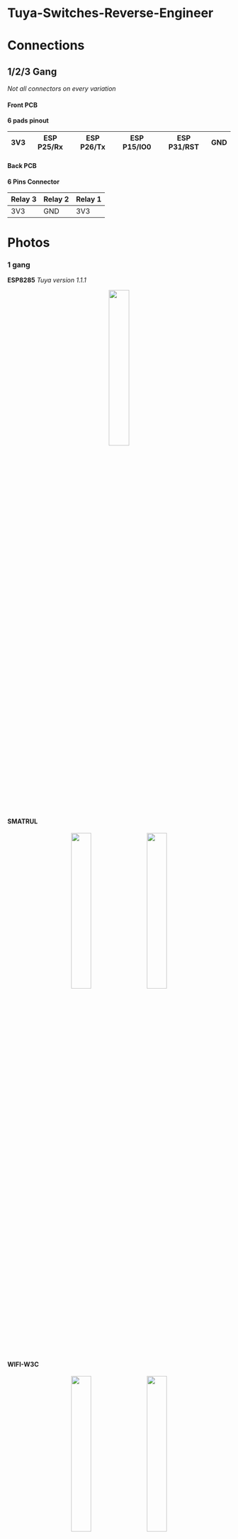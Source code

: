 # Tuya-Switches-Reverse-Engineer

# Connections

## 1/2/3 Gang

*Not all connectors on every variation*
#### Front PCB

**6 pads pinout**

| 3V3 | ESP P25/Rx | ESP P26/Tx | ESP P15/IO0 | ESP P31/RST | GND |
| --- | ---------- | ---------- | ----------- | ----------- | --- |

#### Back PCB

**6 Pins Connector**

| Relay 3 | Relay 2 | Relay 1 |
| ------- | ------- | ------- |
| 3V3     | GND     | 3V3     |

# Photos

### 1 gang

**ESP8285**
*Tuya version 1.1.1*

<p align="center">
<img src="https://github.com/jon-daemon/Tuya-Switches-Reverse-Engineer/assets/206048/4e3e3e35-6e21-44a9-9f3c-895540532dfe" width="30%">
</p>

#### SMATRUL
<p align="center">
  <img src="https://github.com/jon-daemon/Tuya-Switches-Reverse-Engineer/assets/206048/2f851109-3fe2-42a8-a9bf-ba197ecfd3a6" width="30%">
&nbsp; &nbsp; 
  <img src="https://github.com/jon-daemon/Tuya-Switches-Reverse-Engineer/assets/206048/e93dc688-188f-4d3d-b434-bcdc76662c73" width="30%">
</p>

#### WIFI-W3C

<p align="center">
  <img src="https://github.com/jon-daemon/Tuya-Switches-Reverse-Engineer/assets/206048/85c56059-fc4f-4877-9a64-f6a63b62364f" width="30%">
&nbsp; &nbsp; 
  <img src="https://github.com/jon-daemon/Tuya-Switches-Reverse-Engineer/assets/206048/963a644a-02ae-440f-8c20-77edb33e3248" width="30%">
</p>

### 2 gang

**ESP8285**
*Tuya version 1.1.2*

<p align="center">
  <img src="https://github.com/jon-daemon/Tuya-Switches-Reverse-Engineer/assets/206048/63fb4b09-441d-4a4a-b5ac-2cac11a5c548" width="30%">
&nbsp; &nbsp; 
  <img src="https://github.com/jon-daemon/Tuya-Switches-Reverse-Engineer/assets/206048/f06f6b08-42a1-4084-8673-64b9eae205cf" width="30%">
&nbsp; &nbsp; 
  <img src="https://github.com/jon-daemon/Tuya-Switches-Reverse-Engineer/assets/206048/530156da-1ef9-4171-ac1e-4ec35045982b" width="30%">
</p>

### 3 gang

**ESP8285**
*Tuya version 1.1.2*

<p align="center">
  <img src="https://github.com/jon-daemon/Tuya-Switches-Reverse-Engineer/assets/206048/ed1d38a0-0241-4f83-bc12-57b17419c8ee" width="30%">
&nbsp; &nbsp; 
  <img src="https://github.com/jon-daemon/Tuya-Switches-Reverse-Engineer/assets/206048/29c25c58-cc50-4cd8-ba68-90a5fb27b603" width="30%">
&nbsp; &nbsp; 
  <img src="https://github.com/jon-daemon/Tuya-Switches-Reverse-Engineer/assets/206048/245c5cbc-a715-49a2-84a7-98d7fb56b611" width="30%">
</p>

### 4 gang

**WR3 - RTL8710BN**
*Tuya version 1.1.8*

<p align="center">
  <img src="https://github.com/jon-daemon/Tuya-Switches-Reverse-Engineer/assets/206048/d38e5c2e-9d4f-450b-a652-330224084fd6" width="30%">
&nbsp; &nbsp; 
  <img src="https://github.com/jon-daemon/Tuya-Switches-Reverse-Engineer/assets/206048/c6b29006-cf39-4ab0-b572-76c3ff5a6db2" width="30%">
&nbsp; &nbsp; 
  <img src="https://github.com/jon-daemon/Tuya-Switches-Reverse-Engineer/assets/206048/7e0c0b08-9c03-4827-ad31-f13ce676b30d" width="30%">
</p>

# Pinouts

## 1/2/3 gang

*the first two columns are the pins of the unknown chip*

| SMATRUL | W6C | 1/2/3 Sensors        |                                 |                                     |
| ------- | --- | -------------------- | ------------------------------- | ----------------------------------- |
| 1       |     | buzzer               |                                 |                                     |
| 2       |     | 4 pads connector (2) |                                 |                                     |
| 3       |     | 4 pads connector (3) |                                 |                                     |
| 4       | 12  | ESP P24/IO5          |                                 | sends touch Middle signal           |
| 5       | 11  | ESP P25/IO3/Rx       | *unsolder for UART flash*       | sends touch Left signal             |
| 6       |     | 4K7 -- > ESP P26/IO1 | -- > 1K -- > status LED cathode |                                     |
|         |     | 1K -- > PNP? base    | collector -- > BLUE LEDs anode  |                                     |
| 7       |     |                      |                                 |                                     |
| 8       | 16  | Touch  1             |                                 | reads touch Left signal             |
| 9       | 1   | Touch  2             |                                 | reads touch Middle signal           |
| 10      | 2   | Touch  3             |                                 | reads touch Right signal            |
| 11      | 15  | ESP P16/IO4          |                                 | sends touch Right signal            |
| 12      |     | ESP P12/IO13         | Relay 1 (Left touch)            | LED Left BLUE cathode / RED anode   |
| 13      |     | ESP P10/IO12         | Relay 2 (Middle touch)          | LED Middle BLUE cathode / RED anode |
| 14      |     | ESP P9/IO14          | Relay 3 (Right touch)           | LED Right BLUE cathode / RED anode  |
| 15      |     |                      |                                 |                                     |
| 16      |     | GND                  |                                 |                                     |

## 4 gang

### Board WR3 [info](https://docs.libretiny.eu/boards/wr3/) and [flashing guide](https://docs.libretiny.eu/docs/platform/realtek-ambz/)

| RTL8710BN Pin |          |
| ------------- | -------- |
| PA23          | blue LED |
| PA0           | Relay 1  |
| PA14          | Relay 2  |
| PA5           | Relay 3  |
| PA12          | Relay 4  |
| PA15          | Touch 1  |
| PA19          | Touch 2  |
| PA18          | Touch 3  |
| PA22          | Touch 4  |


